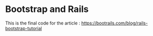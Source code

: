 # Bootstrap and Rails

This is the final code for the article : https://bootrails.com/blog/rails-bootstrap-tutorial
